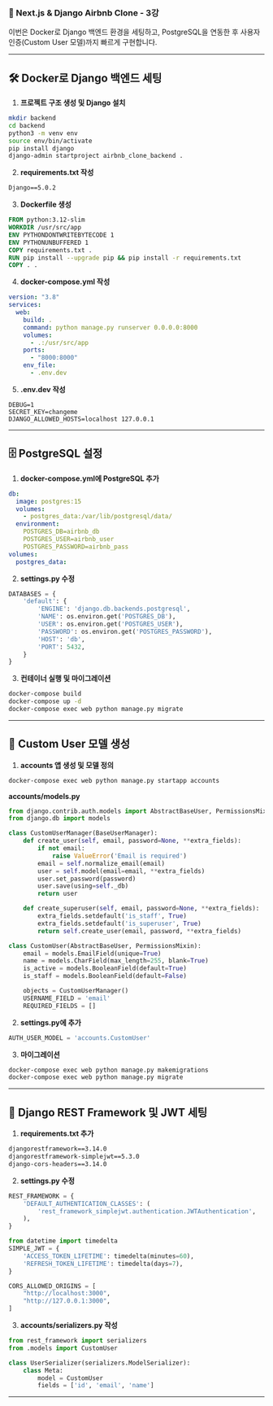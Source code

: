 ### 📘 Next.js & Django Airbnb Clone - 3강

이번은  Docker로 Django 백엔드 환경을 세팅하고, PostgreSQL을 연동한 후 사용자 인증(Custom User 모델)까지 빠르게 구현합니다.

---

## 🛠️ Docker로 Django 백엔드 세팅

1. **프로젝트 구조 생성 및 Django 설치**

```bash
mkdir backend
cd backend
python3 -m venv env
source env/bin/activate
pip install django
django-admin startproject airbnb_clone_backend .
```

2. **requirements.txt 작성**

```txt
Django==5.0.2
```

3. **Dockerfile 생성**

```dockerfile
FROM python:3.12-slim
WORKDIR /usr/src/app
ENV PYTHONDONTWRITEBYTECODE 1
ENV PYTHONUNBUFFERED 1
COPY requirements.txt .
RUN pip install --upgrade pip && pip install -r requirements.txt
COPY . .
```

4. **docker-compose.yml 작성**

```yaml
version: "3.8"
services:
  web:
    build: .
    command: python manage.py runserver 0.0.0.0:8000
    volumes:
      - .:/usr/src/app
    ports:
      - "8000:8000"
    env_file:
      - .env.dev
```

5. **.env.dev 작성**

```env
DEBUG=1
SECRET_KEY=changeme
DJANGO_ALLOWED_HOSTS=localhost 127.0.0.1
```

---

## 🗄️ PostgreSQL 설정

1. **docker-compose.yml에 PostgreSQL 추가**

```yaml
db:
  image: postgres:15
  volumes:
    - postgres_data:/var/lib/postgresql/data/
  environment:
    POSTGRES_DB=airbnb_db
    POSTGRES_USER=airbnb_user
    POSTGRES_PASSWORD=airbnb_pass
volumes:
  postgres_data:
```

2. **settings.py 수정**

```python
DATABASES = {
    'default': {
        'ENGINE': 'django.db.backends.postgresql',
        'NAME': os.environ.get('POSTGRES_DB'),
        'USER': os.environ.get('POSTGRES_USER'),
        'PASSWORD': os.environ.get('POSTGRES_PASSWORD'),
        'HOST': 'db',
        'PORT': 5432,
    }
}
```

3. **컨테이너 실행 및 마이그레이션**

```bash
docker-compose build
docker-compose up -d
docker-compose exec web python manage.py migrate
```

---

## 👤 Custom User 모델 생성

1. **accounts 앱 생성 및 모델 정의**

```bash
docker-compose exec web python manage.py startapp accounts
```

**accounts/models.py**

```python
from django.contrib.auth.models import AbstractBaseUser, PermissionsMixin, BaseUserManager
from django.db import models

class CustomUserManager(BaseUserManager):
    def create_user(self, email, password=None, **extra_fields):
        if not email:
            raise ValueError('Email is required')
        email = self.normalize_email(email)
        user = self.model(email=email, **extra_fields)
        user.set_password(password)
        user.save(using=self._db)
        return user

    def create_superuser(self, email, password=None, **extra_fields):
        extra_fields.setdefault('is_staff', True)
        extra_fields.setdefault('is_superuser', True)
        return self.create_user(email, password, **extra_fields)

class CustomUser(AbstractBaseUser, PermissionsMixin):
    email = models.EmailField(unique=True)
    name = models.CharField(max_length=255, blank=True)
    is_active = models.BooleanField(default=True)
    is_staff = models.BooleanField(default=False)

    objects = CustomUserManager()
    USERNAME_FIELD = 'email'
    REQUIRED_FIELDS = []
```

2. **settings.py에 추가**

```python
AUTH_USER_MODEL = 'accounts.CustomUser'
```

3. **마이그레이션**

```bash
docker-compose exec web python manage.py makemigrations
docker-compose exec web python manage.py migrate
```

---

## 🔗 Django REST Framework 및 JWT 세팅

1. **requirements.txt 추가**

```txt
djangorestframework==3.14.0
djangorestframework-simplejwt==5.3.0
django-cors-headers==3.14.0
```

2. **settings.py 수정**

```python
REST_FRAMEWORK = {
    'DEFAULT_AUTHENTICATION_CLASSES': (
        'rest_framework_simplejwt.authentication.JWTAuthentication',
    ),
}

from datetime import timedelta
SIMPLE_JWT = {
    'ACCESS_TOKEN_LIFETIME': timedelta(minutes=60),
    'REFRESH_TOKEN_LIFETIME': timedelta(days=7),
}

CORS_ALLOWED_ORIGINS = [
    "http://localhost:3000",
    "http://127.0.0.1:3000",
]
```

3. **accounts/serializers.py 작성**

```python
from rest_framework import serializers
from .models import CustomUser

class UserSerializer(serializers.ModelSerializer):
    class Meta:
        model = CustomUser
        fields = ['id', 'email', 'name']
```

---

